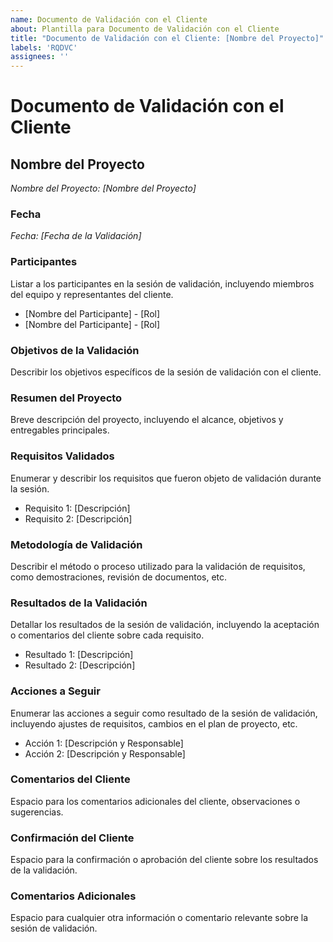 ```yaml
---
name: Documento de Validación con el Cliente
about: Plantilla para Documento de Validación con el Cliente
title: "Documento de Validación con el Cliente: [Nombre del Proyecto]"
labels: 'RQDVC'
assignees: ''
---
```


# Documento de Validación con el Cliente

## Nombre del Proyecto
*Nombre del Proyecto: [Nombre del Proyecto]*

### Fecha
*Fecha: [Fecha de la Validación]*

### Participantes
Listar a los participantes en la sesión de validación, incluyendo miembros del equipo y representantes del cliente.

- [Nombre del Participante] - [Rol]
- [Nombre del Participante] - [Rol]

### Objetivos de la Validación
Describir los objetivos específicos de la sesión de validación con el cliente.

### Resumen del Proyecto
Breve descripción del proyecto, incluyendo el alcance, objetivos y entregables principales.

### Requisitos Validados
Enumerar y describir los requisitos que fueron objeto de validación durante la sesión.

- Requisito 1: [Descripción]
- Requisito 2: [Descripción]

### Metodología de Validación
Describir el método o proceso utilizado para la validación de requisitos, como demostraciones, revisión de documentos, etc.

### Resultados de la Validación
Detallar los resultados de la sesión de validación, incluyendo la aceptación o comentarios del cliente sobre cada requisito.

- Resultado 1: [Descripción]
- Resultado 2: [Descripción]

### Acciones a Seguir
Enumerar las acciones a seguir como resultado de la sesión de validación, incluyendo ajustes de requisitos, cambios en el plan de proyecto, etc.

- Acción 1: [Descripción y Responsable]
- Acción 2: [Descripción y Responsable]

### Comentarios del Cliente
Espacio para los comentarios adicionales del cliente, observaciones o sugerencias.

### Confirmación del Cliente
Espacio para la confirmación o aprobación del cliente sobre los resultados de la validación.

### Comentarios Adicionales
Espacio para cualquier otra información o comentario relevante sobre la sesión de validación.

